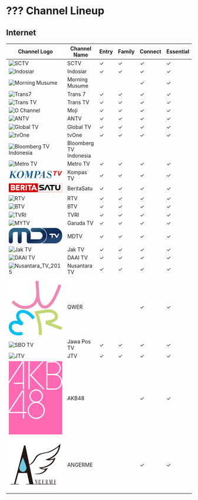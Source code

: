 # ??? Channel Lineup
## Internet
Channel Logo | Channel Name | Entry | Family | Connect | Essential
-- | -- | -- | -- | -- | --
![SCTV](https://upload.wikimedia.org/wikipedia/commons/c/cc/SCTV_Logo.svg) | SCTV | ✓ | ✓ | ✓ | ✓
![Indosiar](https://upload.wikimedia.org/wikipedia/commons/c/c8/Indosiar_2015.svg) | Indosiar | ✓ | ✓ | ✓ | ✓
![Morning Musume](https://upload.wikimedia.org/wikipedia/commons/e/ea/%E3%83%A2%E3%83%BC%E3%83%8B%E3%83%B3%E3%82%B0%E5%A8%98%E3%80%82%E5%B9%B4%E4%BB%A3%E7%84%A1%E3%81%97ver%E3%83%AD%E3%82%B4.jpg) | Morning Musume | | | ✓ | ✓
![Trans7](https://github.com/user-attachments/assets/739fc23b-0c54-423e-9508-282fadee04e1) | Trans 7 | ✓ | ✓ | ✓ | ✓
![Trans TV](https://upload.wikimedia.org/wikipedia/id/6/62/Trans_TV_2013.svg) | Trans TV | ✓ | ✓ | ✓ | ✓
![O Channel](https://upload.wikimedia.org/wikipedia/commons/c/c9/Moji_blue.svg) | Moji | ✓ | ✓ | ✓ | ✓
![ANTV](https://github.com/user-attachments/assets/a721ff00-3370-4951-98d0-d11aeaff38f5) | ANTV | ✓ | ✓ | ✓ | ✓
![Global TV](https://github.com/user-attachments/assets/683f9872-7b1d-4f9b-a5f1-a4956cbbc7ce) | Global TV | ✓ | ✓ | ✓ | ✓
![tvOne](https://github.com/user-attachments/assets/48e10835-ad8c-4e61-bc18-e1d4e814058c) | tvOne | ✓ | ✓ | ✓ | ✓
![Bloomberg TV Indonesia](https://github.com/user-attachments/assets/1c986fe9-6aef-473d-a2a1-37d1ffa49698) | Bloomberg TV Indonesia | | | |
![Metro TV](https://github.com/user-attachments/assets/3ccac20d-a2b8-4fb4-84c6-49370d3eb923) | Metro TV | ✓ | ✓ | ✓ | ✓
![Kompas TV](https://github.com/TG635-alt126xA/ExtendedMaster113/raw/refs/heads/main/KOMPAS_TV_(2017).svg) | Kompas TV | ✓ | ✓ | ✓ | ✓
![IDTV](https://github.com/TG635-alt126xA/ExtendedMaster113/raw/refs/heads/main/BeritaSatu_(Flat).svg) | BeritaSatu | ✓ | ✓ | ✓ | ✓
![RTV](https://github.com/user-attachments/assets/9b39e2ac-b13f-4141-bb80-61cc4fb103ff) | RTV | ✓ | ✓ | ✓ | ✓
![BTV](https://github.com/user-attachments/assets/708b87c7-d902-4f21-8860-e933a10dd3fb) | BTV | ✓ | ✓ | ✓ | ✓
![TVRI](https://github.com/user-attachments/assets/cec52875-b162-48ce-941f-4ab7067def26) | TVRI | ✓ | ✓ | ✓ | ✓
![MYTV](https://github.com/user-attachments/assets/3af02073-1c1f-4a43-b244-33268d934ca0) | Garuda TV | ✓ | ✓ | ✓ | ✓
![NET.](https://github.com/TG635-alt126xA/ExtendedMaster113/raw/refs/heads/main/MDTV_logo.svg) | MDTV | ✓ | ✓ | ✓ | ✓
![Jak TV](https://upload.wikimedia.org/wikipedia/id/c/cc/Logo_Jak_TV_%282018%29.png) | Jak TV | ✓ | ✓ | ✓ | ✓
![DAAI TV](https://upload.wikimedia.org/wikipedia/commons/f/fc/DAAI_TV.svg) | DAAI TV | ✓ | ✓ | ✓ | ✓
![Nusantara_TV_2015](https://github.com/user-attachments/assets/20cf9b8d-6083-4c74-b252-c10ac794d208) | Nusantara TV | ✓ | ✓ | ✓ | ✓
![QWER](https://github.com/TG635-alt126xA/ExtendedMaster113/raw/refs/heads/main/QWER_logo.svg) | QWER | | | ✓ | ✓
![SBO TV](https://upload.wikimedia.org/wikipedia/commons/7/77/Jawa_Pos_TV_2024.svg) | Jawa Pos TV | ✓ | ✓ | ✓ | ✓
![JTV](https://upload.wikimedia.org/wikipedia/commons/c/ca/JTV_%28Indonesian_TV_channel%29_2022.svg) | JTV | ✓ | ✓ | ✓ | ✓
![AKB48](https://github.com/TG635-alt126xA/ExtendedMaster113/blob/main/AKB48_logo(pink).png) | AKB48 | | | ✓ | ✓
![S/mileage](https://github.com/TG635-alt126xA/ExtendedMaster113/blob/main/ANGERMElogo1.jpg) | ANGERME | | | ✓ | ✓
